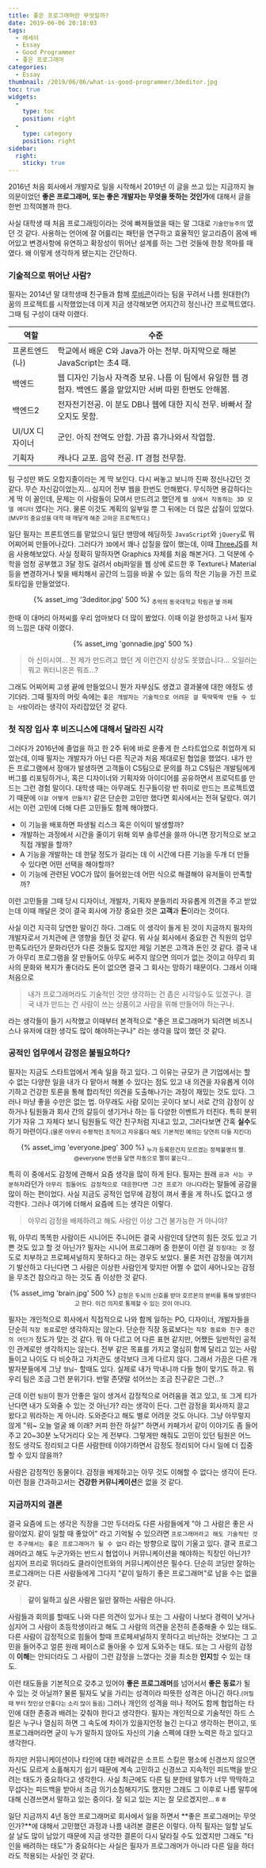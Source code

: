 ```yaml
---
title: 좋은 프로그래머란 무엇일까?
date: 2019-06-06 20:18:03
tags:
  - 에세이
  - Essay
  - Good Programmer
  - 좋은 프로그래머
categories:
  - Essay
thumbnail: /2019/06/06/what-is-good-programmer/3deditor.jpg
toc: true
widgets:
  - 
    type: toc
    position: right
  - 
    type: category
    position: right
sidebar:
  right:
    sticky: true
---
```


2016년 처음 회사에서 개발자로 일을 시작해서 2019년 이 글을 쓰고 있는 지금까지 늘 의문이었던 **좋은 프로그래머, 또는 좋은 개발자는 무엇을 뜻하는 것인가**에 대해서 글을 한번 끄적여볼까 한다.
<!--more -->

사실 대학생 때 처음 프로그래밍이라는 것에 빠져들었을 때는 말 그대로 `기술만능주의` 였던 것 같다. 사용하는 언어에 잘 어룰리는 패턴을 연구하고 효율적인 알고리즘이 몸에 배어있고 변경사항에 유연하고 확장성이 뛰어난 설계를 하는 그런 것들에 한창 목마를 때였다. 왜 이렇게 생각하게 됐는지는 간단하다.

### 기술적으로 뛰어난 사람?
필자는 2014년 말 대학생때 친구들과 함께 [루비콘](https://github.com/Lubycon)이라는 팀을 꾸려서 나름 원대한(?) 꿈의 프로젝트를 시작했었는데 이게 지금 생각해보면 어지간히 정신나간 프로젝트였다. 그때 팀 구성이 대략 이랬다.

| 역할 | 수준 |
|-----|------|
| 프론트엔드(나) | 학교에서 배운 C와 Java가 아는 전부. 마지막으로 해본 JavaScript는 초4 때. |
| 백엔드 | 웹 디자인 기능사 자격증 보유. 나름 이 팀에서 유일한 웹 경험자. 백엔드 롤을 맡았지만 서버 따윈 한번도 안해봄. |
| 백엔드2 | 전자전기전공. 이 분도 DB나 웹에 대한 지식 전무. 바빠서 잘 오지도 못함. |
| UI/UX 디자이너 | 군인. 아직 전역도 안함. 가끔 휴가나와서 작업함. |
| 기획자 | 캐나다 교포. 음악 전공. IT 경험 전무함. |

팀 구성만 봐도 오합지졸이라는 게 딱 보인다. 다시 써놓고 보니까 진짜 정신나갔던 것 같다. 무슨 자신감이었는지...
심지어 전부 웹을 한번도 안해봤다. 무식하면 용감하다는 게 딱 이 꼴인데, 문제는 이 사람들이 모여서 만드려고 했던게 `웹 상에서 작동하는 3D 모델 에디터` 였다는 거다. 물론 이것도 계획의 일부일 뿐 그 뒤에는 더 많은 삽질이 있었다.<small>(MVP의 중요성을 대학 때 깨닿게 해준 고마운 프로젝트다.)</small>

일단 필자는 프론트엔드를 맡았으니 일단 맨땅에 헤딩하듯 `JavaScript`와 `jQuery`로 뭐 어찌어찌 만들어나갔다. 그러다가 `3D`에서 꽤나 삽질을 많이 했는데, 이때 [ThreeJS](https://threejs.org/)를 처음 사용해보았다. 사실 정확히 말하자면 Graphics 자체를 처음 해본거다. 그 덕분에 수학을 엄청 공부했고 3달 정도 걸려서 obj파일을 웹 상에 로드한 후 Texture나 Material 등을 변경하거나 빛을 배치해서 공간의 느낌을 바꿀 수 있는 등의 작은 기능을 가진 프로토타입을 만들었었다.

<center>
  {% asset_img '3deditor.jpg' 500 %}
  <sub>추억의 동국대학교 학림관 옆 까페</sub>
  <br>
</center>

한때 이 대머리 아저씨를 우리 엄마보다 더 많이 봤었다. 이때 이걸 완성하고 나서 필자의 느낌은 대략 이랬다.

<center>
  {% asset_img 'gonnadie.jpg' 500 %}
  <br>
</center>

> 아 신이시여... 전 제가 만드려고 했던 게 이런건지 상상도 못했습니다... 오일러는 뭐고 쿼터니온은 뭐죠...?

그래도 어찌어찌 고생 끝에 만들었으니 뭔가 자부심도 생겼고 결과물에 대한 애정도 생기더라. 그때 필자의 머릿 속에는 `좋은 개발자는 기술적으로 어려운 걸 뚝딱뚝딱 만들 수 있는 사람`이라는 생각이 자리잡았던 것 같다.


### 첫 직장 입사 후 비즈니스에 대해서 달라진 시각
그러다가 2016년에 졸업을 하고 한 2주 뒤에 바로 운좋게 한 스타트업으로 취업하게 되었는데, 이때 필자는 개발자가 아닌 다른 직군과 처음 제대로된 협업을 했었다.
내가 만든 프로그램에서 장애가 발생하면 고객들이 CS팀으로 문의를 하고 CS팀은 개발팀에게 버그를 리포팅하거나, 혹은 디자이너와 기획자와 아이디어를 공유하면서 프로덕트를 만드는 그런 경험 말이다. 대학생 때는 아무래도 친구들이랑 반 취미로 만드는 프로젝트였기 때문에 `이걸 어떻게 만들지?` 같은 단순한 고민만 했다면 회사에서는 전혀 달랐다. 여기서는 이런 고민에 더해 다른 고민들도 함께 해야했다.

- 이 기능을 배포하면 파생될 리스크 혹은 이익이 발생할까?
- 개발하는 과정에서 시간을 줄이기 위해 외부 솔루션을 쓸까 아니면 장기적으로 보고 직접 개발을 할까?
- A 기능을 개발하는 데 한달 정도가 걸리는 데 이 시간에 다른 기능을 두개 더 만들 수 있다면 어떤 선택을 해야할까?
- 이 기능에 관련된 VOC가 많이 들어왔는데 어떤 식으로 해결해야 유저들이 만족할까?

이런 고민들을 그때 당시 디자이너, 개발자, 기획자 분들끼리 자유롭게 의견을 주고 받았는데 이때 깨달은 것이 결국 회사에 가장 중요한 것은 **고객**과 **돈**이라는 것이다.

사실 이건 지극히 당연한 말이긴 하다. 그래도 이 생각이 들게 된 것이 지금까지 필자의 개발자로서 가치관에 큰 영향을 줬던 것 같다. 뭐 사실 회사에서 중요한 건 직원의 업무 만족도라던가 문화라던가 다른 것들도 많지만 제일 기본은 고객과 돈인 것 같다.
결국 내가 아무리 프로그램을 잘 만들어도 아무도 써주지 않으면 의미가 없는 것이고 아무리 회사의 문화와 복지가 좋더라도 돈이 없으면 결국 그 회사는 망하기 때문이다. 그래서 이때 처음으로

> 내가 프로그래머라도 기술적인 것만 생각하는 건 좁은 시각일수도 있겠구나.
> 결국 내가 만드는 건 사람이 쓰는 상품이고 사람을 위해 만들어야 하는구나.

라는 생각들이 들기 시작했고 이때부터 본격적으로 "좋은 프로그래머가 되려면 비즈니스나 유저에 대한 생각도 많이 해야하는구나" 라는 생각을 많이 했던 것 같다.

### 공적인 업무에서 감정은 불필요하다?
필자는 지금도 스타트업에서 계속 일을 하고 있다. 그 이유는 규모가 큰 기업에서는 할 수 없는 다양한 일을 내가 다 맡아서 해볼 수 있다는 점도 있고 내 의견을 자유롭게 이야기하고 건강한 토론을 통해 합리적인 의견을 도출해나가는 과정이 재밌는 것도 있다. 그러나 마냥 좋을 수만은 없는 법. 아무래도 사람 모이는 곳이다 보니 서로 간의 감정이 상하거나 팀원들과 회사 간의 갈등이 생기거나 하는 등 다양한 이벤트가 터진다. 특히 분위기가 자유 그 자체다 보니 팀원들도 약간 친구처럼 지내고 있고, 그러다보면 간혹 **실수**도 하기 마련이다.<small>(물론 아무리 수평적인 조직이고 자유롭다 해도 기본적인 예의는 당연히 다들 지킨다)</small>

<center>
  {% asset_img 'everyone.jpeg' 300 %}
  <sub>누가 등록한건지 모르겠는 정체불명의 짤. @everyone 멘션을 달면 자동으로 짤이 붙는다...</sub>
  <br>
</center>

특히 이 중에서도 감정에 관해서 요즘 생각을 많이 하게 된다. 필자는 원래 `공과 사는 구분하자`라던가 `아무리 힘들어도 감정적으로 대응한다면 그건 프로가 아니다`라는 말들에 공감을 많이 하는 편이었다. 사실 지금도 공적인 업무에 감정이 껴서 좋을 게 하나도 없다고 생각한다. 그러나 여기에 더해서 요즘에 드는 생각은 이렇다.

> 아무리 감정을 배제하려고 해도 사람인 이상 그건 불가능한 거 아니야?

뭐, 아무리 똑똑한 사람이든 시니어든 주니어든 결국 사람인데 당연히 힘든 것도 있고 기쁜 것도 있고 할 것 아닌가? 필자는 시니어 프로그래머 중 한분이 이런 걸 `징징대는 것` 정도로 치부하고 프로페셔널하지 못하다고 하는 경우도 보았다. 물론 저런 감정을 여기저기 발산하고 다닌다면 그 사람은 이상한 사람인게 맞지만 어쩔 수 없이 새어나오는 감정을 무조건 참으라고 하는 것도 좀 이상한 것 같다.

<center>
  {% asset_img 'brain.jpg' 500 %}
  <sub>감정은 두뇌의 신호를 받아 호르몬의 분비를 통해 발생한다고 한다. 이건 의지로 통제할 수 있는 것이 아니다.</sub>
  <br>
</center>

필자는 개인적으로 회사에서 직접적으로 나와 함께 일하는 PO, 디자이너, 개발자들을 단순히 `직장 동료`로만 생각하지는 않는다. 단순한 직장 동료보다는 `직장 동료와 친구 중간의 어딘가` 정도가 맞는 것 같다. 뭐 아 다르고 어 다른 표현 같지만, 어쨌든 일반적인 공적인 관계로만 생각하지는 않는다. 전부 같은 목표를 가지고 열심히 함께 달리고 있는 사람들이고 나이도 다 비슷하고 가치관도 생각보다 크게 다르지 않다. 그래서 가끔은 다른 개발자분들에게 그냥 `형님~` 할때도 있다. 실제로 내가 막내니까 다들 형이 맞기도 하고. 뭐 우리 팀은 조금 그런 분위기다. 반말 존댓말 섞어쓰는 조금 친구같은 그런...?

근데 이런 `팀원`이 뭔가 안좋은 일이 생겨서 감정적으로 어려움을 겪고 있고, 또 그게 티가 난다면 내가 도와줄 수 있는 것 아닌가? 라는 생각이 든다. 그런 감정을 회사까지 끌고 왔다고 뭐라하는 게 아니라.
 도와준다고 해도 별로 어려운 것도 아니다. 그냥 아무렇지 않게 "워~ 오늘 얼굴 왜 이래? 커피 한잔 하실?" 하면서 카페가서 같이 이야기도 좀 들어주고 20~30분 노닥거리다 오는 게 전부다. 그렇게만 해줘도 고민이 있던 팀원은 어느 정도 생각도 정리되고 다른 사람한테 이야기하면서 감정도 정리되어 다시 일에 더 집중할 수 있지 않을까?

 사람은 감정적인 동물이다. 감정을 배제하고는 아무 것도 이해할 수 없다는 생각이 든다. 이런 점을 간과하고서는 **건강한 커뮤니케이션**은 없을 것 같다.

 ### 지금까지의 결론
 결국 요즘에 드는 생각은 직장을 그만 두더라도 다른 사람들에게 "아 그 사람은 좋은 사람이었지. 같이 일할 때 좋았어" 라고 기억될 수 있으려면 `프로그래머라고 해도 기술적인 것만 추구해서는 좋은 프로그래머가 될 수 없다` 라는 방향으로 많이 기울고 있다. 결국 프로그래머라고 해도 누군가와는 반드시 협업이나 커뮤니케이션을 해야하는 직장인 아닌가? 심지어 프리로 뛰더라도 클라이언트와의 커뮤니케이션은 필수다. 단순히 코딩만 잘하는 프로그래머는 다른 사람들에게 그다지 "같이 일하기 좋은 프로그래머"로 남을 수는 없을 것 같다.

 > **같이 일하고 싶은 사람은 일만 잘하는 사람은 아니다.**
 
 사람들과 회의를 할때도 나와 다른 의견이 있거나 또는 그 사람이 나보다 경력이 낮거나 심지어 그 사람이 초등학생이라고 해도 그 사람의 의견을 온전히 존중해줄 수 있는 태도.
 다른 사람이 감정적으로 힘들어 할때 프로페셔널하지 못하다고 비난하는 것보다는 그 고민을 들어주고 얼른 원래 페이스로 돌아올 수 있게 도와주는 태도.
 또는 그 사람의 감정이 **이해**는 안되더라도 그 사람이 그런 감정을 느꼈다는 것을 최소한 **인지**할 수 있는 태도.

이런 태도들을 기본적으로 갖추고 있어야 **좋은 프로그래머**를 넘어서서 **좋은 동료**가 될 수 있는 것 아닐까? 물론 필자도 낯을 가리는 성격이라 따뜻한 성격은 아니긴 하다.<small>(어릴 때 부터 첫인상 안좋다는 소리 많이 들음)</small> 그러나 개인의 성격을 떠나 적어도 함께 협업하는 타인에 대한 존중과 배려는 갖춰야 한다고 생각한다. 필자는 개인적으로 기술적인 하드 스킬은 누구나 열심히 하면 그 속도에 차이가 있을지언정 늘긴 는다고 생각하는 편이고, 또 프로그래머라면 굳이 누가 말하지 않아도 자신의 기술 스펙에 대한 노력은 하고 있다고 생각한다.

하지만 커뮤니케이션이나 타인에 대한 배려같은 소프트 스킬은 평소에 신경쓰지 않으면 자신도 모르게 소홀해지기 쉽기 때문에 계속 고민하고 신경쓰고 지속적인 피드백을 받으려는 태도가 중요하다고 생각한다. 사실 최근에도 다른 팀 분한테 말투가 너무 딱딱하고 무섭다는 피드백을 받아서 조금 의기소침해지기도 했지만 그래도 그 이후로 나름 말투에 대해 신경쓰면서 말하고 있는 중이다. 잘 되고 있는 지는 잘 모르겠지만...ㅎㅎ

일단 지금까지 4년 동안 프로그래머로 회사에서 일을 하면서 **좋은 프로그래머는 무엇인가?**에 대해서 고민했던 과정과 나름 내려본 결론은 이렇다. 아직 필자는 일할 날도 살 날도 많이 남았기 때문에 지금 생각한 결론이 다시 달라질 수도 있겠지만 그래도 "타인을 배려하는 태도"가 중요하다는 사실은 필자가 프로그래머가 아니라 다른 일을 하더라도 적용되는 사실인 것 같다.
